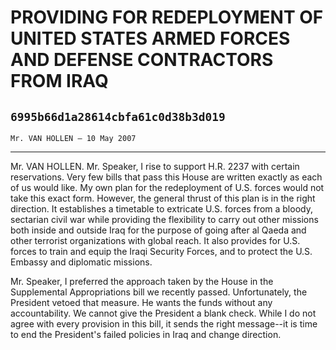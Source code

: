 # PROVIDING FOR REDEPLOYMENT OF UNITED STATES ARMED FORCES AND DEFENSE  CONTRACTORS FROM IRAQ
## `6995b66d1a28614cbfa61c0d38b3d019`
`Mr. VAN HOLLEN — 10 May 2007`

---


Mr. VAN HOLLEN. Mr. Speaker, I rise to support H.R. 2237 with certain 
reservations. Very few bills that pass this House are written exactly 
as each of us would like. My own plan for the redeployment of U.S. 
forces would not take this exact form. However, the general thrust of 
this plan is in the right direction. It establishes a timetable to 
extricate U.S. forces from a bloody, sectarian civil war while 
providing the flexibility to carry out other missions both inside and 
outside Iraq for the purpose of going after al Qaeda and other 
terrorist organizations with global reach. It also provides for U.S. 
forces to train and equip the Iraqi Security Forces, and to protect the 
U.S. Embassy and diplomatic missions.

Mr. Speaker, I preferred the approach taken by the House in the 
Supplemental Appropriations bill we recently passed. Unfortunately, the 
President vetoed that measure. He wants the funds without any 
accountability. We cannot give the President a blank check. While I do 
not agree with every provision in this bill, it sends the right 
message--it is time to end the President's failed policies in Iraq and 
change direction.
